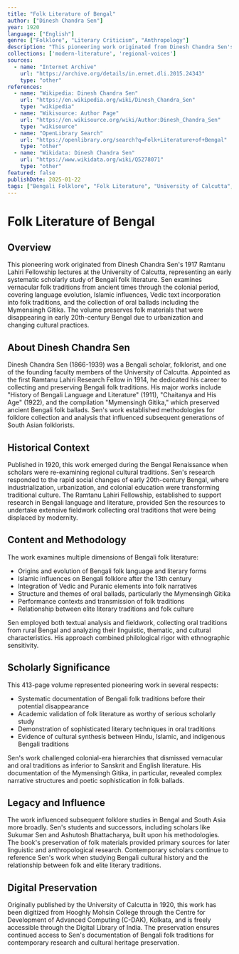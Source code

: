 ```yaml
---
title: "Folk Literature of Bengal"
author: ["Dinesh Chandra Sen"]
year: 1920
language: ["English"]
genre: ["Folklore", "Literary Criticism", "Anthropology"]
description: "This pioneering work originated from Dinesh Chandra Sen's 1917 Ramtanu Lahiri Fellowship lectures at the University of Calcutta, representing an early systematic scholarly study of Bengali folk literature. The volume preserves folk materials that were disappearing in early 20th-century Bengal due to urbanization and changing cultural practices."
collections: ['modern-literature', 'regional-voices']
sources:
  - name: "Internet Archive"
    url: "https://archive.org/details/in.ernet.dli.2015.24343"
    type: "other"
references:
  - name: "Wikipedia: Dinesh Chandra Sen"
    url: "https://en.wikipedia.org/wiki/Dinesh_Chandra_Sen"
    type: "wikipedia"
  - name: "Wikisource: Author Page"
    url: "https://en.wikisource.org/wiki/Author:Dinesh_Chandra_Sen"
    type: "wikisource"
  - name: "OpenLibrary Search"
    url: "https://openlibrary.org/search?q=Folk+Literature+of+Bengal"
    type: "other"
  - name: "Wikidata: Dinesh Chandra Sen"
    url: "https://www.wikidata.org/wiki/Q5278071"
    type: "other"
featured: false
publishDate: 2025-01-22
tags: ["Bengali Folklore", "Folk Literature", "University of Calcutta", "Ramtanu Lahiri Fellowship", "Dinesh Chandra Sen", "Bengali Culture", "Oral Traditions", "Mymensingh Gitika", "20th Century Scholarship", "Folklore Studies"]
---
```


# Folk Literature of Bengal

## Overview

This pioneering work originated from Dinesh Chandra Sen's 1917 Ramtanu Lahiri Fellowship lectures at the University of Calcutta, representing an early systematic scholarly study of Bengali folk literature. Sen examines vernacular folk traditions from ancient times through the colonial period, covering language evolution, Islamic influences, Vedic text incorporation into folk traditions, and the collection of oral ballads including the Mymensingh Gitika. The volume preserves folk materials that were disappearing in early 20th-century Bengal due to urbanization and changing cultural practices.

## About Dinesh Chandra Sen

Dinesh Chandra Sen (1866-1939) was a Bengali scholar, folklorist, and one of the founding faculty members of the University of Calcutta. Appointed as the first Ramtanu Lahiri Research Fellow in 1914, he dedicated his career to collecting and preserving Bengali folk traditions. His major works include "History of Bengali Language and Literature" (1911), "Chaitanya and His Age" (1922), and the compilation "Mymensingh Gitika," which preserved ancient Bengali folk ballads. Sen's work established methodologies for folklore collection and analysis that influenced subsequent generations of South Asian folklorists.

## Historical Context

Published in 1920, this work emerged during the Bengal Renaissance when scholars were re-examining regional cultural traditions. Sen's research responded to the rapid social changes of early 20th-century Bengal, where industrialization, urbanization, and colonial education were transforming traditional culture. The Ramtanu Lahiri Fellowship, established to support research in Bengali language and literature, provided Sen the resources to undertake extensive fieldwork collecting oral traditions that were being displaced by modernity.

## Content and Methodology

The work examines multiple dimensions of Bengali folk literature:
- Origins and evolution of Bengali folk language and literary forms
- Islamic influences on Bengali folklore after the 13th century
- Integration of Vedic and Puranic elements into folk narratives
- Structure and themes of oral ballads, particularly the Mymensingh Gitika
- Performance contexts and transmission of folk traditions
- Relationship between elite literary traditions and folk culture

Sen employed both textual analysis and fieldwork, collecting oral traditions from rural Bengal and analyzing their linguistic, thematic, and cultural characteristics. His approach combined philological rigor with ethnographic sensitivity.

## Scholarly Significance

This 413-page volume represented pioneering work in several respects:
- Systematic documentation of Bengali folk traditions before their potential disappearance
- Academic validation of folk literature as worthy of serious scholarly study
- Demonstration of sophisticated literary techniques in oral traditions
- Evidence of cultural synthesis between Hindu, Islamic, and indigenous Bengali traditions

Sen's work challenged colonial-era hierarchies that dismissed vernacular and oral traditions as inferior to Sanskrit and English literature. His documentation of the Mymensingh Gitika, in particular, revealed complex narrative structures and poetic sophistication in folk ballads.

## Legacy and Influence

The work influenced subsequent folklore studies in Bengal and South Asia more broadly. Sen's students and successors, including scholars like Sukumar Sen and Ashutosh Bhattacharya, built upon his methodologies. The book's preservation of folk materials provided primary sources for later linguistic and anthropological research. Contemporary scholars continue to reference Sen's work when studying Bengali cultural history and the relationship between folk and elite literary traditions.

## Digital Preservation

Originally published by the University of Calcutta in 1920, this work has been digitized from Hooghly Mohsin College through the Centre for Development of Advanced Computing (C-DAK), Kolkata, and is freely accessible through the Digital Library of India. The preservation ensures continued access to Sen's documentation of Bengali folk traditions for contemporary research and cultural heritage preservation.
